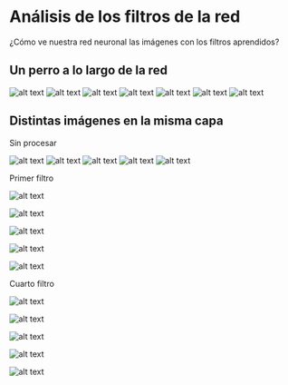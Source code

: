 # Análisis de los filtros de la red

¿Cómo ve nuestra red neuronal las imágenes con los filtros aprendidos?

## Un perro a lo largo de la red

![alt text](images/result/filters/Perro_1.jpg "Filtro")
![alt text](images/result/filters/Perro_2.png "Filtro")
![alt text](images/result/filters/Perro_3.png "Filtro")
![alt text](images/result/filters/Perro_4.png "Filtro")
![alt text](images/result/filters/Perro_5.png "Filtro")
![alt text](images/result/filters/Perro_6.png "Filtro")
![alt text](images/result/filters/Perro_7.png "Filtro")

## Distintas imágenes en la misma capa

Sin procesar

![alt text](images/result/filters/Gato_0_1.jpg "Filtro")
![alt text](images/result/filters/Gato_0_2.jpg "Filtro")
![alt text](images/result/filters/Gato_0_3.jpg "Filtro")
![alt text](images/result/filters/Gato_0_4.jpg "Filtro")
![alt text](images/result/filters/Gato_0_5.jpg "Filtro")

Primer filtro

![alt text](images/result/filters/Gato_1_1.png "Filtro")

![alt text](images/result/filters/Gato_1_2.png "Filtro")

![alt text](images/result/filters/Gato_1_3.png "Filtro")

![alt text](images/result/filters/Gato_1_4.png "Filtro")

![alt text](images/result/filters/Gato_1_5.png "Filtro")

Cuarto filtro

![alt text](images/result/filters/Gato_4_1.png "Filtro")

![alt text](images/result/filters/Gato_4_2.png "Filtro")

![alt text](images/result/filters/Gato_4_3.png "Filtro")

![alt text](images/result/filters/Gato_4_4.png "Filtro")

![alt text](images/result/filters/Gato_4_5.png "Filtro")